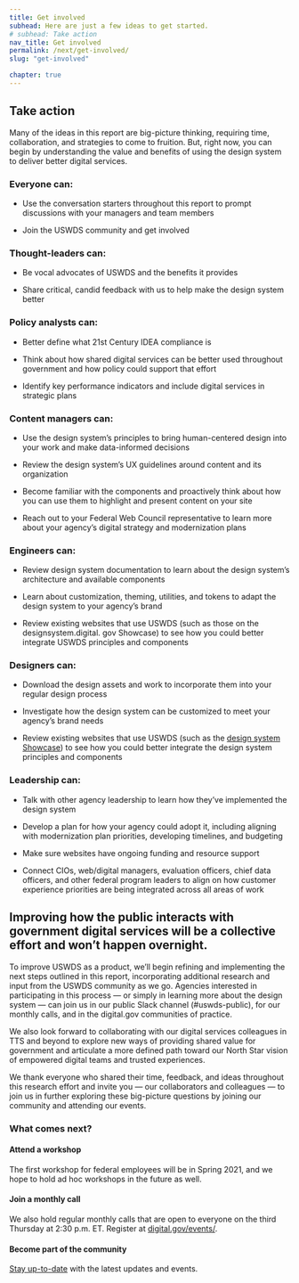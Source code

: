 ```yaml
---
title: Get involved
subhead: Here are just a few ideas to get started. 
# subhead: Take action
nav_title: Get involved
permalink: /next/get-involved/
slug: "get-involved"

chapter: true
---
```


<section class="next-section">
  <div class="grid-container">
    <div class="grid-row">
       <h2 class="grid-col-12 tablet:grid-col-8 desktop:grid-col-12 margin-top-0 tablet:margin-x-auto desktop:margin-x-0">Take action</h2>
    </div>
    <div class="grid-row">
      <div class="grid-col-12 tablet:grid-col-8 tablet:margin-x-auto desktop:margin-x-0 next-section-prose">
        <p>Many of the ideas in this report are big-picture thinking, requiring time, collaboration, and strategies to come to fruition. But, right now, you can begin by understanding the value and benefits of using the design system to deliver better digital services.</p>
      </div>
    </div>
    <div class="grid-row">
<div class="grid-col-12 tablet:grid-col-8 tablet:margin-x-auto desktop:margin-x-0 desktop:grid-col-6 desktop:padding-right-205" markdown="1">

### Everyone can: 

- Use the conversation starters throughout this report to prompt discussions with your managers and team members

- Join the USWDS community and get involved

### Thought-leaders can: 

- Be vocal advocates of USWDS and the benefits it provides

- Share critical, candid feedback with us to help make the design system better

### Policy analysts can: 

- Better define what 21st Century IDEA compliance is

- Think about how shared digital services can be better used throughout government and how policy could support that effort

- Identify key performance indicators and include digital services in strategic plans

### Content managers can: 

- Use the design system’s principles to bring human-centered design into your work and make data-informed decisions

- Review the design system’s UX guidelines around content and its organization

- Become familiar with the components and proactively think about how you can use them to highlight and present content on your site

- Reach out to your Federal Web Council representative to learn more about your agency’s digital strategy and modernization plans

</div>
<div class="grid-col-12 tablet:grid-col-8 tablet:margin-x-auto desktop:margin-x-0 desktop:grid-col-6 desktop:padding-left-205" markdown="1">


### Engineers can: 

- Review design system documentation to learn about the design system’s architecture and available components

- Learn about customization, theming, utilities, and tokens to adapt the design system to your agency’s brand

- Review existing websites that use USWDS (such as those on the designsystem.digital. gov Showcase) to see how you could better integrate USWDS principles and components

### Designers can: 

- Download the design assets and work to incorporate them into your regular design process

- Investigate how the design system can be customized to meet your agency’s brand needs

- Review existing websites that use USWDS (such as the [design system Showcase](https://designsystem.digital.gov/getting-started/showcase/all/)) to see how you could better integrate the design system principles and components

### Leadership can: 

- Talk with other agency leadership to learn how they’ve implemented the design system

- Develop a plan for how your agency could adopt it, including aligning with modernization plan priorities, developing timelines, and budgeting

- Make sure websites have ongoing funding and resource support

- Connect CIOs, web/digital managers, evaluation officers, chief data officers, and other federal program leaders to align on how customer experience priorities are being integrated across all areas of work

</div>
    </div>
  </div>
</section>
<section class="next-section">
  <div class="grid-container">
    <div class="grid-row">
      <h2 class="grid-col-12 tablet:grid-col-8 desktop:grid-col-12 margin-top-0 tablet:margin-x-auto desktop:margin-x-0">Improving how the public interacts with government digital services will be a collective effort and won’t happen overnight.</h2>
    </div>
    <div class="grid-row">
      <div class="grid-col-12 tablet:grid-col-8 tablet:margin-x-auto margin-top-4 desktop:margin-x-0 next-section-prose" markdown="1">

To improve USWDS as a product, we’ll begin refining and implementing the next steps outlined in this report, incorporating additional research and input from the USWDS community as we go. Agencies interested in participating in this process — or simply in learning more about the design system — can join us in our public Slack channel (#uswds-public), for our monthly calls, and in the digital.gov communities of practice.

We also look forward to collaborating with our digital services colleagues in TTS and beyond to explore new ways of providing shared value for government and articulate a more defined path toward our North Star vision of empowered digital teams and trusted experiences.

We thank everyone who shared their time, feedback, and ideas throughout this research effort and invite you — our collaborators and colleagues — to join us in further exploring these big-picture questions by joining our community and attending our events.

### What comes next?

<!-- custom icon list here -->

#### Attend a workshop

The first workshop for federal employees will be in Spring 2021, and we hope to hold ad hoc workshops in the future as well.

#### Join a monthly call

We also hold regular monthly calls that are open to everyone on the third Thursday at 2:30 p.m. ET. Register at [digital.gov/events/](https://digital.gov/events).

#### Become part of the community

[Stay up-to-date](https://touchpoints.app.cloud.gov/touchpoints/8338c61b/submit) with the latest updates and events.

</div>
    </div>
  </div>
</section>
<div class="grid-row">
  <div class="grid-col bg-next-red-medium height-1"></div>
  <div class="grid-col bg-next-blue-medium height-1"></div>
  <div class="grid-col bg-next-mint-medium height-1"></div>
  <div class="grid-col bg-next-gold-medium height-1"></div>
  <div class="grid-col bg-next-pink-medium height-1"></div>
  <div class="grid-col bg-next-gray-medium height-1"></div>
</div>

